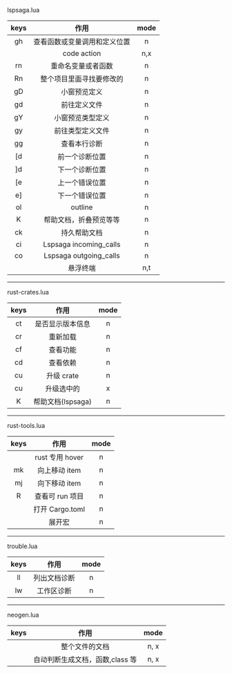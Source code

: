lspsaga.lua

|    keys    |             作用             | mode |
| :--------: | :--------------------------: | :--: |
|     gh     | 查看函数或变量调用和定义位置 |  n   |
|   <M-CR>   |         code action          | n,x  |
| <space>rn  |      重命名变量或者函数      |  n   |
| <space>Rn  |   整个项目里面寻找要修改的   |  n   |
|     gD     |         小窗预览定义         |  n   |
|     gd     |         前往定义文件         |  n   |
|     gY     |       小窗预览类型定义       |  n   |
|     gy     |       前往类型定义文件       |  n   |
| <space>gg  |         查看本行诊断         |  n   |
|     [d     |        前一个诊断位置        |  n   |
|     ]d     |        下一个诊断位置        |  n   |
|     [e     |        上一个错误位置        |  n   |
|     e]     |        下一个错误位置        |  n   |
| <leader>ol |           outline            |  n   |
|     K      |    帮助文档，折叠预览等等    |  n   |
|     ck     |         持久帮助文档         |  n   |
| <leader>ci | <cmd>Lspsaga incoming_calls  |  n   |
| <leader>co | <cmd>Lspsaga outgoing_calls  |  n   |
|   <M-a>    |           悬浮终端           | n,t  |

---

rust-crates.lua

| keys |       作用        | mode |
| :--: | :---------------: | :--: |
|  ct  | 是否显示版本信息  |  n   |
|  cr  |     重新加载      |  n   |
|  cf  |     查看功能      |  n   |
|  cd  |     查看依赖      |  n   |
|  cu  |    升级 crate     |  n   |
|  cu  |    升级选中的     |  x   |
|  K   | 帮助文档(lspsaga) |  n   |

---

rust-tools.lua

|   keys    |      作用       | mode |
| :-------: | :-------------: | :--: |
|   <M-f>   | rust 专用 hover |  n   |
|    mk     |  向上移动 item  |  n   |
|    mj     |  向下移动 item  |  n   |
| <leader>R | 查看可 run 项目 |  n   |
|   <C-g>   | 打开 Cargo.toml |  n   |
|  <S-CR>   |     展开宏      |  n   |

---

trouble.lua

|   keys    |     作用     | mode |
| :-------: | :----------: | :--: |
| <space>ll | 列出文档诊断 |  n   |
| <space>lw |  工作区诊断  |  n   |

---

neogen.lua

|  keys   |              作用               | mode |
| :-----: | :-----------------------------: | :--: |
| <C-S-f> |         整个文件的文档          | n, x |
| <C-S-a> | 自动判断生成文档，函数,class 等 | n, x |
